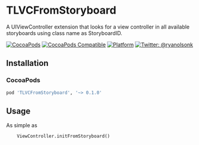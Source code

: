 # TLVCFromStoryboard

A UIViewController extension that looks for a view controller in all available storyboards using class name as StoryboardID.

[![CocoaPods](https://img.shields.io/cocoapods/l/TLVCFromStoryboard.svg)](https://github.com/Flipboard/TLVCFromStoryboard/blob/master/LICENSE)
[![CocoaPods Compatible](https://img.shields.io/cocoapods/v/TLVCFromStoryboard.svg)](https://img.shields.io/cocoapods/v/TLVCFromStoryboard.svg)
[![Platform](https://img.shields.io/cocoapods/p/TLVCFromStoryboard.svg?style=flat)](http://cocoadocs.org/docsets/TLVCFromStoryboard)
[![Twitter: @ryanolsonk](https://img.shields.io/badge/contact-@TonyMew-blue.svg?style=flat)](https://twitter.com/TonyMew)


## Installation

### CocoaPods

```ruby
pod 'TLVCFromStoryboard', '~> 0.1.0'
```
    
## Usage
As simple as

```
    ViewController.initFromStoryboard()
```

